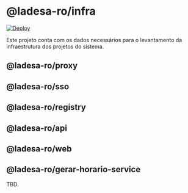 # @ladesa-ro/infra

[![Deploy](https://github.com/ladesa-ro/infra/actions/workflows/deploy.yml/badge.svg)](https://github.com/ladesa-ro/infra/actions/workflows/deploy.yml)

Este projeto conta com os dados necessários para o levantamento da infraestrutura dos projetos do sistema.

## @ladesa-ro/proxy

## @ladesa-ro/sso

## @ladesa-ro/registry

## @ladesa-ro/api

## @ladesa-ro/web

## @ladesa-ro/gerar-horario-service

TBD.
